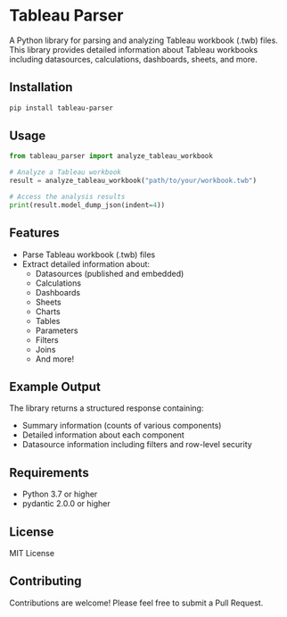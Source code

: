# Tableau Parser

A Python library for parsing and analyzing Tableau workbook (.twb) files. This library provides detailed information about Tableau workbooks including datasources, calculations, dashboards, sheets, and more.

## Installation

```bash
pip install tableau-parser
```

## Usage

```python
from tableau_parser import analyze_tableau_workbook

# Analyze a Tableau workbook
result = analyze_tableau_workbook("path/to/your/workbook.twb")

# Access the analysis results
print(result.model_dump_json(indent=4))
```

## Features

- Parse Tableau workbook (.twb) files
- Extract detailed information about:
  - Datasources (published and embedded)
  - Calculations
  - Dashboards
  - Sheets
  - Charts
  - Tables
  - Parameters
  - Filters
  - Joins
  - And more!

## Example Output

The library returns a structured response containing:

- Summary information (counts of various components)
- Detailed information about each component
- Datasource information including filters and row-level security

## Requirements

- Python 3.7 or higher
- pydantic 2.0.0 or higher

## License

MIT License

## Contributing

Contributions are welcome! Please feel free to submit a Pull Request. 